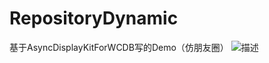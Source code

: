 # RepositoryDynamic
基于AsyncDisplayKitForWCDB写的Demo（仿朋友圈）
![描述](https://raw.githubusercontent.com/andZhangjiong/RepositoryDynamic/master/1.jpg)
